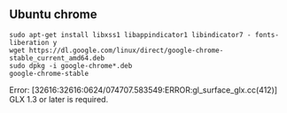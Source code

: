 
## Ubuntu chrome 

```
sudo apt-get install libxss1 libappindicator1 libindicator7 - fonts-liberation y
wget https://dl.google.com/linux/direct/google-chrome-stable_current_amd64.deb
sudo dpkg -i google-chrome*.deb
google-chrome-stable
```

Error: [32616:32616:0624/074707.583549:ERROR:gl_surface_glx.cc(412)] GLX 1.3 or later is required.
